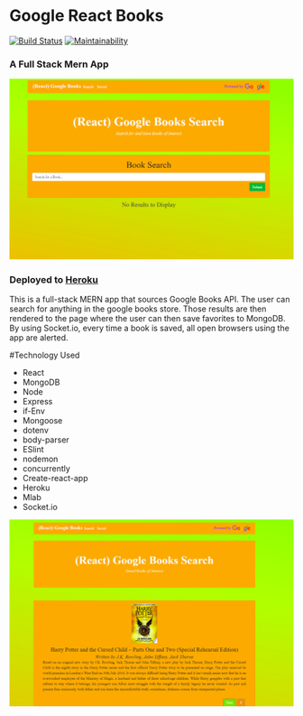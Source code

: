 # Google React Books

[![Build Status](https://travis-ci.com/armonkahil/grb2019.svg?branch=master)](https://travis-ci.com/armonkahil/grb2019) [![Maintainability](https://api.codeclimate.com/v1/badges/ac003e3eded1805d48eb/maintainability)](https://codeclimate.com/github/armonkahil/grb2019/maintainability)

### A Full Stack Mern App

![Landing](client/public/search.png)

### Deployed to [Heroku](https://grb2019.herokuapp.com/)

This is a full-stack MERN app that sources Google Books API. The user can search for anything in the google books store. Those results are then rendered to the page where the user can then save favorites to MongoDB. By using Socket.io, every time a book is saved, all open browsers using the app are alerted.

#Technology Used

- React
- MongoDB
- Node
- Express
- if-Env
- Mongoose
- dotenv
- body-parser
- ESlint
- nodemon
- concurrently
- Create-react-app
- Heroku
- Mlab
- Socket.io

![Landing](client/public/saved.png)
